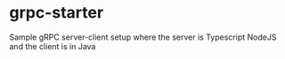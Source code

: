# grpc-starter
Sample gRPC server-client setup where the server is Typescript NodeJS and the client is in Java
